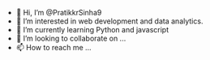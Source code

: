 - 👋 Hi, I’m @PratikkrSinha9
- 👀 I’m interested in web development and data analytics.
- 🌱 I’m currently learning Python and javascript 
- 💞️ I’m looking to collaborate on ...
- 📫 How to reach me ...

<!---
PratikkrSinha9/PratikkrSinha9 is a ✨ special ✨ repository because its `README.md` (this file) appears on your GitHub profile.
You can click the Preview link to take a look at your changes.
--->
